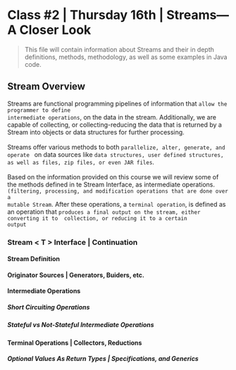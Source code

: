 # Class #2 | Thursday 16th | Streams—A Closer Look

> This file will contain information about Streams and their in depth definitions, methods, methodology, as well as 
> some examples in Java code.


## Stream Overview
<p>Streams are functional programming pipelines of information that <code>allow the programmer to define 
intermediate operations</code>, on the data in the stream. Additionally, we are capable of collecting, or 
collecting-reducing the data that is returned by a Stream into objects or data structures for further processing.
<br/><br/>
Streams offer various methods to both <code>parallelize, alter, generate, and operate </code> on data sources like 
<code>data structures, user defined structures, as well as files, zip files, or even JAR files</code>.
<br/><br/>
Based on the information provided on this course we will review some of the methods defined in te Stream Interface, 
as intermediate operations. <code>(filtering, processing, and modification operations that are done over a 
mutable Stream</code>. After these operations, a <code>terminal operation</code>, is defined as an operation that 
<code>produces a final output on the stream, either converting it to  collection, or reducing it to a certain 
output</code>
</p>

### Stream < T > Interface | Continuation


#### Stream Definition


#### Originator Sources | Generators, Buiders, etc.


#### Intermediate Operations


##### Short Circuiting Operations 


##### Stateful vs Not-Stateful Intermediate Operations


#### Terminal Operations | Collectors, Reductions

##### Optional Values As Return Types | Specifications, and Generics

